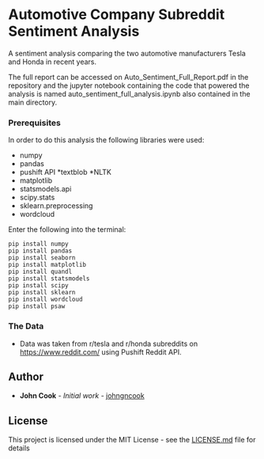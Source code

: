 # Automotive Company Subreddit Sentiment Analysis
A sentiment analysis comparing the two automotive manufacturers Tesla and Honda in recent years.

The full report can be accessed on Auto_Sentiment_Full_Report.pdf in the repository and the jupyter notebook containing the code that powered the analysis is named auto_sentiment_full_analysis.ipynb also contained in the main directory. 


### Prerequisites

In order to do this analysis the following libraries were used:

* numpy
* pandas
* pushift API
*textblob
*NLTK
* matplotlib
* statsmodels.api
* scipy.stats
* sklearn.preprocessing
* wordcloud

Enter the following into the terminal:
```
pip install numpy
pip install pandas
pip install seaborn
pip install matplotlib
pip install quandl
pip install statsmodels
pip install scipy
pip install sklearn
pip install wordcloud
pip install psaw

```

### The Data  


* Data was taken from r/tesla and r/honda subreddits on https://www.reddit.com/ using Pushift Reddit API.

## Author

* **John Cook** - *Initial work* - [johngncook](https://github.com/johngncook)

## License

This project is licensed under the MIT License - see the [LICENSE.md](LICENSE.md) file for details
